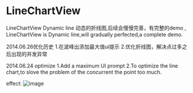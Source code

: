LineChartView
=============

LineChartView  Dynamic line     动态的折线图,后续会慢慢完善，有完整的demo ,
LineChartView is Dynamic line,will gradually perfected,a complete demo.

2014.06.26优化历史
1.在波峰出添加最大值ui提示
2.优化折线图，解决点过多之后出现的并发异常

2014.06.24 optimize
1.Add a maximum UI prompt
2.To optimize the line chart,to slove the problem of the concurrent the point too much.

effect:
![image](https://raw.githubusercontent.com/pangzaifei/LineChartView/master/LineChartView/effice_picture/m.jpg)
